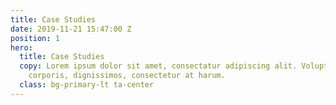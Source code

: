```yaml
---
title: Case Studies
date: 2019-11-21 15:47:00 Z
position: 1
hero:
  title: Case Studies
  copy: Lorem ipsum dolor sit amet, consectatur adipiscing alit. Voluptas assumenda
    corporis, dignissimos, consectetur at harum.
  class: bg-primary-lt ta-center
---
```


